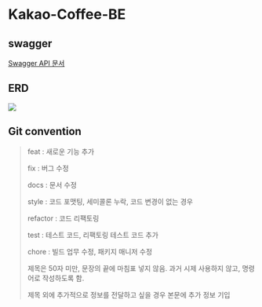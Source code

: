 # Kakao-Coffee-BE

## swagger
[Swagger API 문서](http://test-api.sparta99.shop/docs)


## ERD
<img src=https://user-images.githubusercontent.com/44993366/236722834-86281886-6bd8-419a-ba6d-8bc32de3befa.png>


## Git convention
> feat : 새로운 기능 추가
>
> fix : 버그 수정
>
> docs : 문서 수정
>
> style : 코드 포맷팅, 세미콜론 누락, 코드 변경이 없는 경우
>
> refactor : 코드 리팩토링
>
> test : 테스트 코드, 리팩토링 테스트 코드 추가
>
> chore : 빌드 업무 수정, 패키지 매니저 수정
>
> 제목은 50자 미만, 문장의 끝에 마침표 넣지 않음. 과거 시제 사용하지 않고, 명령어로 작성하도록 함.
>
> 제목 외에 추가적으로 정보를 전달하고 싶을 경우 본문에 추가 정보 기입
>
